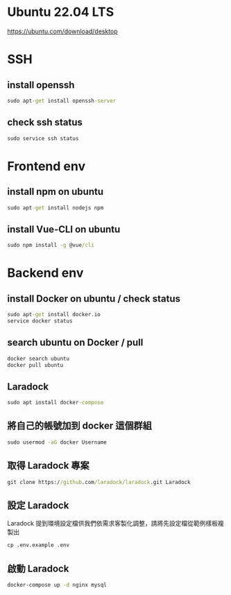 # Ubuntu 22.04 LTS
https://ubuntu.com/download/desktop

# SSH
## install openssh
```cmd
sudo apt-get install openssh-server
```

## check ssh status
```cmd
sudo service ssh status
```

# Frontend env
## install npm on ubuntu
```cmd
sudo apt-get install nodejs npm
```
## install Vue-CLI on ubuntu
```cmd
sudo npm install -g @vue/cli
```

# Backend env
## install Docker on ubuntu / check status
```cmd
sudo apt-get install docker.io
service docker status
```
## search ubuntu on Docker / pull
```cmd
docker search ubuntu
docker pull ubuntu
```
## Laradock  
```cmd
sudo apt install docker-compose
```
## 將自己的帳號加到 docker 這個群組
```cmd
sudo usermod -aG docker Username
```
## 取得 Laradock 專案
```cmd 
git clone https://github.com/laradock/laradock.git Laradock
```

## 設定 Laradock
Laradock 提到環境設定檔供我們依需求客製化調整，請將先設定檔從範例樣板複製出
```cmd
cp .env.example .env
```

## 啟動 Laradock 
```cmd 
docker-compose up -d nginx mysql
```












